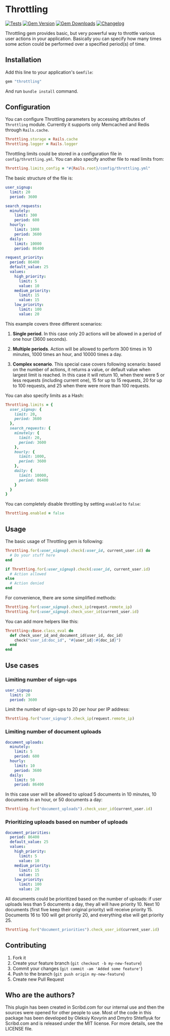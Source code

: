 # Throttling

[![Tests](https://github.com/kpumuk/throttling/actions/workflows/tests.yml/badge.svg)](https://github.com/kpumuk/throttling/actions/workflows/tests.yml)
[![Gem Version](https://badge.fury.io/rb/throttling.svg)](https://badge.fury.io/rb/throttling)
[![Gem Downloads](https://img.shields.io/gem/dt/throttling.svg)](https://badge.fury.io/rb/throttling)
[![Changelog](https://img.shields.io/badge/Changelog-latest-blue.svg)](https://github.com/kpumuk/throttling/blob/main/CHANGELOG.md)

Throttling gem provides basic, but very powerful way to throttle various user actions in your application. Basically you can specify how many times some action could be performed over a specified period(s) of time.

## Installation

Add this line to your application's `Gemfile`:

```ruby
gem "throttling"
```

And run `bundle install` command.

## Configuration

You can configure Throttling parameters by accessing attributes of `Throttling` module. Currently it supports only Memcached and Redis through `Rails.cache`.

```ruby
Throttling.storage = Rails.cache
Throttling.logger = Rails.logger
```

Throttling limits could be stored in a configuration file in `config/throttling.yml`. You can also specify another file to read limits from:

```ruby
Throttling.limits_config = "#{Rails.root}/config/throttling.yml"
```

The basic structure of the file is:

```yaml
user_signup:
  limit: 20
  period: 3600

search_requests:
  minutely:
    limit: 300
    period: 600
  hourly:
    limit: 1000
    period: 3600
  daily:
    limit: 10000
    period: 86400

request_priority:
  period: 86400
  default_value: 25
  values:
    high_priority:
      limit: 5
      value: 10
    medium_priority:
      limit: 15
      value: 15
    low_priority:
      limit: 100
      value: 20
```

This example covers three different scenarios:

1. **Single period**. In this case only 20 actions will be allowed in a period of
   one hour (3600 seconds).

2. **Multiple periods**. Action will be allowed to perform 300 times in 10 minutes,
   1000 times an hour, and 10000 times a day.

3. **Complex scenario**. This special case covers following scenario: based on the number of actions,
   it returns a value, or default value when largest limit is reached. In this
   case it will return 10, when there were 5 or less requests (including current one),
   15 for up to 15 requests, 20 for up to 100 requests, and 25 when there were
   more than 100 requests.

You can also specify limits as a Hash:

```ruby
Throttling.limits = {
  user_signup: {
    limit: 20,
    period: 3600
  },
  search_requests: {
    minutely: {
      limit: 20,
      period: 3600
    },
    hourly: {
      limit: 1000,
      period: 3600
    },
    daily: {
      limit: 10000,
      period: 86400
    }
  }
}
```

You can completely disable throttling by setting `enabled` to `false`:

```ruby
Throttling.enabled = false
```

## Usage

The basic usage of Throttling gem is following:

```ruby
Throttling.for(:user_signup).check(:user_id, current_user.id) do
  # Do your stuff here
end

if Throttling.for(:user_signup).check(:user_id, current_user.id)
  # Action allowed
else
  # Action denied
end
```

For convenience, there are some simplified methods:

```ruby
Throttling.for(:user_signup).check_ip(request.remote_ip)
Throttling.for(:user_signup).check_user_id(current_user.id)
```

You can add more helpers like this:

```ruby
Throttling::Base.class_eval do
  def check_user_id_and_document_id(user_id, doc_id)
    check("user_id:doc_id", "#{user_id}:#{doc_id}")
  end
end
```

## Use cases

### Limiting number of sign-ups

```yaml
user_signup:
  limit: 20
  period: 3600
```

Limit the number of sign-ups to 20 per hour per IP address:

```ruby
Throttling.for("user_signup").check_ip(request.remote_ip)
```

### Limiting number of document uploads

```yaml
document_uploads:
  minutely:
    limit: 5
    period: 600
  hourly:
    limit: 10
    period: 3600
  daily:
    limit: 50
    period: 86400
```

In this case user will be allowed to upload 5 documents in 10 minutes, 10 documents
in an hour, or 50 documents a day:

```ruby
Throttling.for("document_uploads").check_user_id(current_user.id)
```

### Prioritizing uploads based on number of uploads

```yaml
document_priorities:
  period: 86400
  default_value: 25
  values:
    high_priority:
      limit: 5
      value: 10
    medium_priority:
      limit: 15
      value: 15
    low_priority:
      limit: 100
      value: 20
```

All documents could be prioritized based on the number of uploads: if user uploads
less than 5 documents a day, they all will have priority 10. Next 10 documents
(first five keep their original priority) will receive priority 15. Documents
16 to 100 will get priority 20, and everything else will get priority 25.

```ruby
Throttling.for("document_priorities").check_user_id(current_user.id)
```

## Contributing

1. Fork it
2. Create your feature branch (`git checkout -b my-new-feature`)
3. Commit your changes (`git commit -am 'Added some feature'`)
4. Push to the branch (`git push origin my-new-feature`)
5. Create new Pull Request

## Who are the authors?

This plugin has been created in Scribd.com for our internal use and then the sources were opened for other people to use. Most of the code in this package has been developed by Oleksiy Kovyrin and Dmytro Shteflyuk for Scribd.com and is released under the MIT license. For more details, see the LICENSE file.
